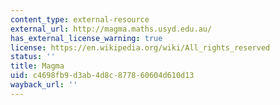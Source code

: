```yaml
---
content_type: external-resource
external_url: http://magma.maths.usyd.edu.au/
has_external_license_warning: true
license: https://en.wikipedia.org/wiki/All_rights_reserved
status: ''
title: Magma
uid: c4698fb9-d3ab-4d8c-8778-60604d610d13
wayback_url: ''
---
```

